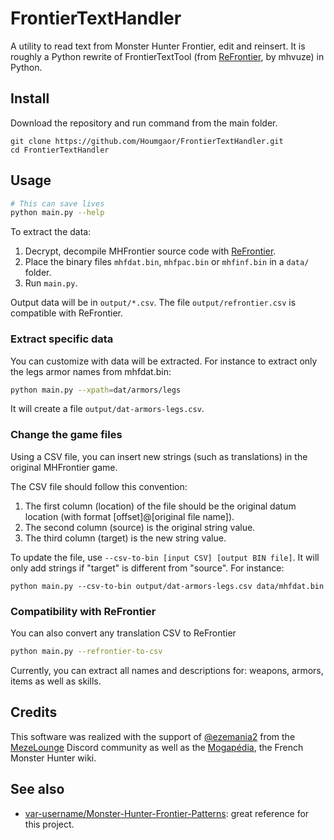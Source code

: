# FrontierTextHandler

A utility to read text from Monster Hunter Frontier, edit and reinsert.
It is roughly a Python rewrite of FrontierTextTool 
(from [ReFrontier](https://github.com/Houmgaor/ReFrontier), by mhvuze) in Python.

## Install

Download the repository and run command from the main folder.
```commandline
git clone https://github.com/Houmgaor/FrontierTextHandler.git
cd FrontierTextHandler
```

## Usage

```bash
# This can save lives
python main.py --help
```

To extract the data:

1. Decrypt, decompile MHFrontier source code with [ReFrontier](https://github.com/Houmgaor/ReFrontier).
2. Place the binary files ``mhfdat.bin``, ``mhfpac.bin`` or ``mhfinf.bin`` in a ``data/`` folder.
3. Run ``main.py``.

Output data will be in ``output/*.csv``. The file ``output/refrontier.csv`` is compatible with ReFrontier.

### Extract specific data

You can customize with data will be extracted. 
For instance to extract only the legs armor names from mhfdat.bin:

```bash
python main.py --xpath=dat/armors/legs
```

It will create a file ``output/dat-armors-legs.csv``.

### Change the game files

Using a CSV file, you can insert new strings (such as translations) in the original MHFrontier game.

The CSV file should follow this convention:

1. The first column (location) of the file should be the original datum location (with format [offset]@[original file name]).
2. The second column (source) is the original string value.
3. The third column (target) is the new string value.

To update the file, use `--csv-to-bin [input CSV] [output BIN file]`.
It will only add strings if "target" is different from "source".
For instance:

```commandline
python main.py --csv-to-bin output/dat-armors-legs.csv data/mhfdat.bin
```

### Compatibility with ReFrontier

You can also convert any translation CSV to ReFrontier

```bash
python main.py --refrontier-to-csv
```

Currently, you can extract all names and descriptions for: weapons, armors, items as well as skills.

## Credits

This software was realized with the support of [@ezemania2](https://github.com/ezemania2) from the 
[MezeLounge](https://discord.com/invite/monster-hunter-frontier-eu-973963573619486740) Discord community
as well as the [Mogapédia](https://mogapedia.fandom.com/fr/wiki/Monster_Hunter_Wiki), the French Monster
Hunter wiki.

## See also

- [var-username/Monster-Hunter-Frontier-Patterns](https://github.com/var-username/Monster-Hunter-Frontier-Patterns):
great reference for this project.
